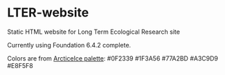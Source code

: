# LTER-website
Static HTML website for Long Term Ecological Research site

Currently using Foundation 6.4.2 complete.

Colors are from <a href="https://color.adobe.com/ArcticIce-color-theme-1997889/">ArcticeIce palette</a>:
#0F2339
#1F3A56
#77A2BD
#A3C9D9
#E8F5F8